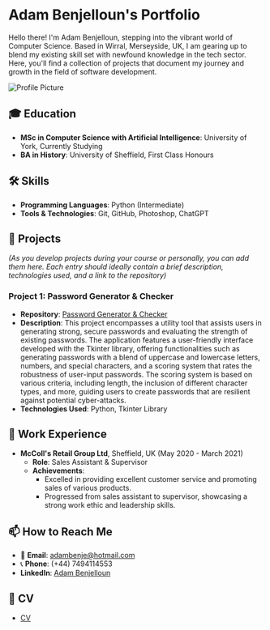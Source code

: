 # **Adam Benjelloun's Portfolio**

Hello there! I'm Adam Benjelloun, stepping into the vibrant world of Computer Science. Based in Wirral, Merseyside, UK, I am gearing up to blend my existing skill set with newfound knowledge in the tech sector. Here, you'll find a collection of projects that document my journey and growth in the field of software development.

![Profile Picture](https://avatars.githubusercontent.com/u/143836083?v=4)  


## 🎓 **Education**
- **MSc in Computer Science with Artificial Intelligence**: University of York, Currently Studying
- **BA in History**: University of Sheffield, First Class Honours 


## 🛠 **Skills**
- **Programming Languages**: Python (Intermediate)  
- **Tools & Technologies**: Git, GitHub, Photoshop, ChatGPT  

## 🚀 **Projects**
_(As you develop projects during your course or personally, you can add them here. Each entry should ideally contain a brief description, technologies used, and a link to the repository)_

### **Project 1: Password Generator & Checker**

- **Repository**: [Password Generator & Checker](https://github.com/AdBnj/PasswordGen)
- **Description**: This project encompasses a utility tool that assists users in generating strong, secure passwords and evaluating the strength of existing passwords. The application features a user-friendly interface developed with the Tkinter library, offering functionalities such as generating passwords with a blend of uppercase and lowercase letters, numbers, and special characters, and a scoring system that rates the robustness of user-input passwords. The scoring system is based on various criteria, including length, the inclusion of different character types, and more, guiding users to create passwords that are resilient against potential cyber-attacks.
- **Technologies Used**: Python, Tkinter Library


## 💼 **Work Experience**
- **McColl's Retail Group Ltd**, Sheffield, UK (May 2020 - March 2021)
  - **Role**: Sales Assistant & Supervisor
  - **Achievements**:
    - Excelled in providing excellent customer service and promoting sales of various products.
    - Progressed from sales assistant to supervisor, showcasing a strong work ethic and leadership skills.


## 📫 **How to Reach Me**
- 📧 **Email**: [adambenje@hotmail.com](mailto:adambenje@hotmail.com)
- 📞 **Phone**: (+44) 7494114553
- **LinkedIn**: [Adam Benjelloun](https://www.linkedin.com/in/adam-benjelloun-4634b9237/) 


## 📄 **CV**
- [CV](https://shorturl.at/dsKLO)

